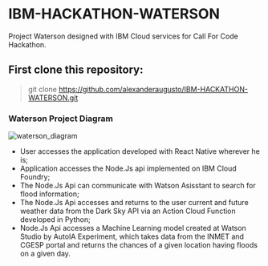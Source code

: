 # IBM-HACKATHON-WATERSON

Project Waterson designed with IBM Cloud services for Call For Code Hackathon.

## First clone this repository: 
> git clone https://github.com/alexanderaugusto/IBM-HACKATHON-WATERSON.git

### Waterson Project Diagram

![waterson_diagram](https://user-images.githubusercontent.com/51683816/89073923-c2aab300-d351-11ea-82b4-bda11ef0ac8c.png)

- User accesses the application developed with React Native wherever he is;
- Application accesses the Node.Js api implemented on IBM Cloud Foundry;
- The Node.Js Api can communicate with Watson Asisstant to search for flood information;
- The Node.Js Api accesses and returns to the user current and future weather data from the Dark Sky API via an Action Cloud Function developed in Python;
- Node.Js Api accesses a Machine Learning model created at Watson Studio by AutoIA Experiment, which takes data from the INMET and CGESP portal and returns the chances of a given location having floods on a given day.
